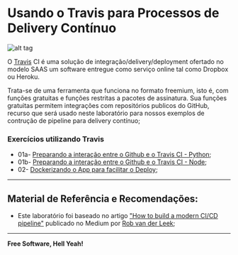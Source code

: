 # Usando o Travis para Processos de Delivery Contínuo

![alt tag](https://github.com/fiapsecdevops/classroom/raw/master/labs/images/1.1.0-travis.png)


O [Travis](https://travis-ci.org) CI é uma solução de integração/delivery/deployment ofertado no modelo SAAS um software entregue como serviço online tal como Dropbox ou Heroku.

Trata-se de uma ferramenta que funciona no formato freemium, isto é, com funções gratuitas e funções restritas a pacotes de assinatura. Sua funções gratuitas permitem integrações com repositórios publicos do GitHub, recurso que será usado neste laboratório para nossos exemplos de contrução de pipeline para delivery contínuo;

### Exercícios utilizando Travis

- 01a- [Preparando a interação entre o Github e o Travis CI - Python](https://github.com/fiapsecdevops/classroom/blob/master/labs/travis/01a-lab-integration.md);
- 01b- [Preparando a interação entre o Github e o Travis CI - Node](https://github.com/fiapsecdevops/classroom/blob/master/labs/travis/01b-lab-integration.md);
- 02- [Dockerizando o App para facilitar o Deploy](https://github.com/fiapsecdevops/classroom/blob/master/labs/travis/02-lab-dockersetup.md);


---

## Material de Referência e Recomendações:

- Este laboratório foi baseado no artigo ["How to build a modern CI/CD pipeline"](https://medium.com/bettercode/how-to-build-a-modern-ci-cd-pipeline-5faa01891a5b) publicado no Medium por [Rob van der Leek](https://medium.com/@robvanderleek?source=post_header_lockup);

---

**Free Software, Hell Yeah!**
